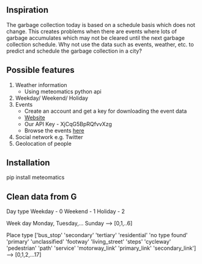 ## Inspiration

The garbage collection today is based on a schedule basis which does not change. This creates problems when there are events where lots of garbage accumulates which may not be cleared until the next garbage collection schedule. Why not use the data such as events, weather, etc. to predict and schedule the garbage collection in a city?

## Possible features
1. Weather information
	- Using meteomatics python api
2. Weekday/ Weekend/ Holiday
3. Events
	- Create an account and get a key for downloading the event data
	- [Website](http://api.eventful.com/keys)
	- Our API Key - XjCqG5BpRQfvvXzg
	- Browse the events [here](https://eventful.com/events/categories)
4. Social network e.g. Twitter
5. Geolocation of people



## Installation

pip install meteomatics

## Clean data from G
Day type
	Weekday - 0
	Weekend - 1
	Holiday - 2

Week day
 Monday, Tuesday,... Sunday --> [0,1,..6]

Place type
['bus_stop' 'secondary' 'tertiary' 'residential' 'no type found' 'primary'
'unclassified' 'footway' 'living_street' 'steps' 'cycleway' 'pedestrian'
'path' 'service' 'motorway_link' 'primary_link' 'secondary_link'] --> [0,1,2,...17]


